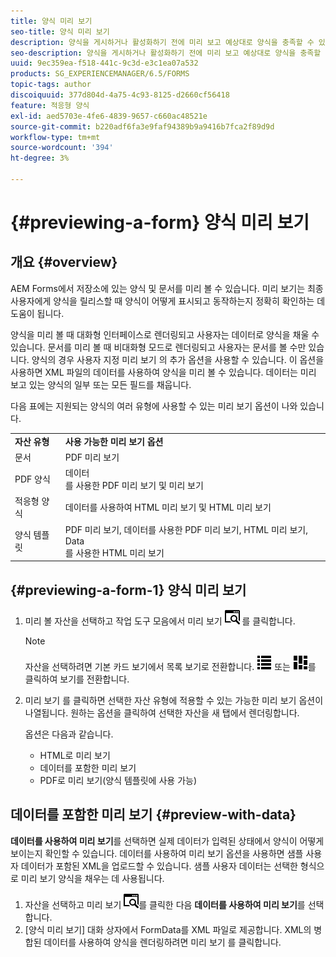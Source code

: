 ```yaml
---
title: 양식 미리 보기
seo-title: 양식 미리 보기
description: 양식을 게시하거나 활성화하기 전에 미리 보고 예상대로 양식을 충족할 수 있습니다. 미리 보기 옵션은 지원되는 양식 유형에 따라 달라질 수 있습니다.
seo-description: 양식을 게시하거나 활성화하기 전에 미리 보고 예상대로 양식을 충족할 수 있습니다. 미리 보기 옵션은 지원되는 양식 유형에 따라 달라질 수 있습니다.
uuid: 9ec359ea-f518-441c-9c3d-e3c1ea07a532
products: SG_EXPERIENCEMANAGER/6.5/FORMS
topic-tags: author
discoiquuid: 377d804d-4a75-4c93-8125-d2660cf56418
feature: 적응형 양식
exl-id: aed5703e-4fe6-4839-9657-c660ac48521e
source-git-commit: b220adf6fa3e9faf94389b9a9416b7fca2f89d9d
workflow-type: tm+mt
source-wordcount: '394'
ht-degree: 3%

---
```


# {#previewing-a-form} 양식 미리 보기

## 개요 {#overview}

AEM Forms에서 저장소에 있는 양식 및 문서를 미리 볼 수 있습니다. 미리 보기는 최종 사용자에게 양식을 릴리스할 때 양식이 어떻게 표시되고 동작하는지 정확히 확인하는 데 도움이 됩니다.

양식을 미리 볼 때 대화형 인터페이스로 렌더링되고 사용자는 데이터로 양식을 채울 수 있습니다. 문서를 미리 볼 때 비대화형 모드로 렌더링되고 사용자는 문서를 볼 수만 있습니다. 양식의 경우 사용자 지정 미리 보기 의 추가 옵션을 사용할 수 있습니다. 이 옵션을 사용하면 XML 파일의 데이터를 사용하여 양식을 미리 볼 수 있습니다. 데이터는 미리 보고 있는 양식의 일부 또는 모든 필드를 채웁니다.

다음 표에는 지원되는 양식의 여러 유형에 사용할 수 있는 미리 보기 옵션이 나와 있습니다.

<table>
 <tbody>
  <tr>
   <td><strong>자산 유형</strong><br /> </td>
   <td><strong>사용 가능한 미리 보기 옵션</strong><br /> </td>
  </tr>
  <tr>
   <td>문서</td>
   <td>PDF 미리 보기</td>
  </tr>
  <tr>
   <td>PDF 양식</td>
   <td>데이터<br />를 사용한 PDF 미리 보기 및 미리 보기 </td>
  </tr>
  <tr>
   <td>적응형 양식</td>
   <td>데이터를 사용하여 HTML 미리 보기 및 HTML 미리 보기</td>
  </tr>
  <tr>
   <td>양식 템플릿</td>
   <td>PDF 미리 보기, 데이터를 사용한 PDF 미리 보기, HTML 미리 보기, Data<br />를 사용한 HTML 미리 보기 </td>
  </tr>
 </tbody>
</table>

## {#previewing-a-form-1} 양식 미리 보기

1. 미리 볼 자산을 선택하고 작업 도구 모음에서 미리 보기 ![aem6forms_preview](assets/aem6forms_preview.png) 를 클릭합니다.

   >[!NOTE]
   >
   >자산을 선택하려면 기본 카드 보기에서 목록 보기로 전환합니다. ![aem6forms_viewlist](assets/aem6forms_viewlist.png) 또는 ![aem6forms_viewcard](assets/aem6forms_viewcard.png)를 클릭하여 보기를 전환합니다.

1. 미리 보기 를 클릭하면 선택한 자산 유형에 적용할 수 있는 가능한 미리 보기 옵션이 나열됩니다. 원하는 옵션을 클릭하여 선택한 자산을 새 탭에서 렌더링합니다.

   옵션은 다음과 같습니다.

   * HTML로 미리 보기
   * 데이터를 포함한 미리 보기
   * PDF로 미리 보기(양식 템플릿에 사용 가능)

## 데이터를 포함한 미리 보기 {#preview-with-data}

**데이터를 사용하여 미리 보기**&#x200B;를 선택하면 실제 데이터가 입력된 상태에서 양식이 어떻게 보이는지 확인할 수 있습니다. 데이터를 사용하여 미리 보기 옵션을 사용하면 샘플 사용자 데이터가 포함된 XML을 업로드할 수 있습니다. 샘플 사용자 데이터는 선택한 형식으로 미리 보기 양식을 채우는 데 사용됩니다.

1. 자산을 선택하고 미리 보기 ![aem6forms_preview](assets/aem6forms_preview.png)를 클릭한 다음 **데이터를 사용하여 미리 보기**&#x200B;를 선택합니다.
1. [양식 미리 보기] 대화 상자에서 FormData를 XML 파일로 제공합니다. XML의 병합된 데이터를 사용하여 양식을 렌더링하려면 미리 보기 를 클릭합니다.
